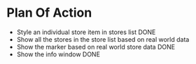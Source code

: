 # Plan Of Action

- Style an individual store item in stores list DONE
- Show all the stores in the store list based on real world data
- Show the marker based on real world store data DONE
- Show the info window DONE
